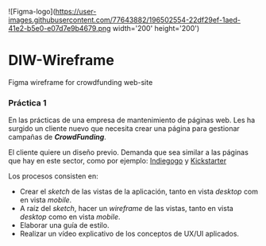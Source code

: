 
![Figma-logo](https://user-images.githubusercontent.com/77643882/196502554-22df29ef-1aed-41e2-b5e0-e07d7e9b4679.png width='200' height='200')
# DIW-Wireframe
Figma wireframe for crowdfunding web-site

### Práctica 1

En las prácticas de una empresa de mantenimiento de páginas web.
Les ha surgido un cliente nuevo que necesita crear una página para gestionar campañas de ***CrowdFunding***.

El cliente quiere un diseño previo. Demanda que sea similar a las páginas que hay en este sector, como por ejemplo:
[Indiegogo](https://www.indiegogo.com/) y [Kickstarter](https://www.kickstarter.com/)

Los procesos consisten en:
- Crear el *sketch* de las vistas de la aplicación, tanto en vista *desktop* com en vista *mobile*.
- A raíz del *sketch*, hacer un *wireframe* de las vistas, tanto en vista *desktop* como en vista *mobile*.
- Elaborar una guía de estilo.
- Realizar un vídeo explicativo de los conceptos de UX/UI aplicados.

